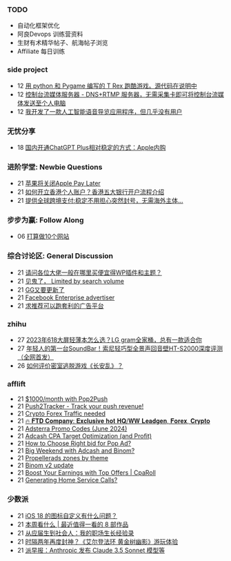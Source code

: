 ### TODO
-  自动化框架优化
-  阿良Devops 训练营资料
-  生财有术精华帖子、航海帖子浏览
-  Affiliate 每日训练

### side project
<!-- sideproject:START -->
-  12 [用 python 和 Pygame 编写的 T Rex 跑酷游戏。源代码在说明中](https://www.youtube.com/watch?v=pZySIXSelCA)
-  12 [控制台流媒体服务器 - DNS+RTMP 服务器，无需采集卡即可将控制台流媒体发送至个人电脑](https://github.com/Aioros/console-streaming-server)
-  12 [我开发了一款人工智能语音导览应用程序，但几乎没有用户](https://www.reddit.com/r/SideProject/comments/18gpp0e/ive_built_an_ai_audio_tour_app_but_have_almost_no/)<!-- sideproject:END -->


### 无忧分享
<!-- ruyo:START -->
-  18 [国内开通ChatGPT Plus相对稳定的方式：Apple内购](https://51.ruyo.net/18681.html)<!-- ruyo:END -->

### 进阶学堂: Newbie Questions
<!-- advertcn1:START -->
-  21 [苹果将关闭Apple Pay Later](https://www.advertcn.com/thread-115454-1-1.html)
-  21 [如何开立香港个人账户？香港五大银行开户流程介绍](https://www.advertcn.com/thread-115453-1-1.html)
-  21 [提供全球跨境支付:稳定不用担心突然封号，无需海外主体...](https://www.advertcn.com/thread-115447-1-1.html)<!-- advertcn1:END -->

### 步步为赢: Follow Along
<!-- advertcn2:START -->
-  06 [打算做10个网站](https://www.advertcn.com/thread-115247-1-1.html)<!-- advertcn2:END -->

### 综合讨论区: General Discussion
<!-- advertcn3:START -->
-  21 [请问各位大佬一般在哪里买便宜得WP插件和主题？](https://www.advertcn.com/thread-115457-1-1.html)
-  21 [见鬼了， Limited by search volume](https://www.advertcn.com/thread-115456-1-1.html)
-  21 [GG又要更新了](https://www.advertcn.com/thread-115452-1-1.html)
-  21 [Facebook Enterprise advertiser](https://www.advertcn.com/thread-115451-1-1.html)
-  21 [求推荐可以跑套利的广告平台](https://www.advertcn.com/thread-115450-1-1.html)<!-- advertcn3:END -->


### zhihu
<!-- zhihu:START -->
-  27 [2023年618大屏轻薄本怎么选？LG gram全家桶，总有一款适合你](http://zhuanlan.zhihu.com/p/632641888?utm_campaign=rss&utm_medium=rss&utm_source=rss&utm_content=title)
-  27 [年轻人的第一台SoundBar！索尼轻巧型全景声回音壁HT-S2000深度评测（全网首发）](http://zhuanlan.zhihu.com/p/630990296?utm_campaign=rss&utm_medium=rss&utm_source=rss&utm_content=title)
-  26 [如何评价密室逃脱游戏《长安乱》？](http://www.zhihu.com/question/563950552/answer/3045961312?utm_campaign=rss&utm_medium=rss&utm_source=rss&utm_content=title)<!-- zhihu:END -->

### afflift
<!-- afflift:START -->
-  21 [$1000/month with Pop2Push](https://afflift.com/f/threads/1000-month-with-pop2push.13275/)
-  21 [Push2Tracker - Track your push revenue!](https://afflift.com/f/threads/push2tracker-track-your-push-revenue.13278/)
-  21 [Crypto Forex Traffic needed](https://afflift.com/f/threads/crypto-forex-traffic-needed.9342/)
-  21 [🔥 𝐅𝐓𝐃 𝐂𝐨𝐦𝐩𝐚𝐧𝐲: 𝐄𝐱𝐜𝐥𝐮𝐬𝐢𝐯𝐞 𝐡𝐨𝐭 𝐇𝐐/𝐖𝐖 𝐋𝐞𝐚𝐝𝐠𝐞𝐧, 𝐅𝐨𝐫𝐞𝐱, 𝐂𝐫𝐲𝐩𝐭𝐨](https://afflift.com/f/threads/%F0%9F%94%A5-%F0%9D%90%85%F0%9D%90%93%F0%9D%90%83-%F0%9D%90%82%F0%9D%90%A8%F0%9D%90%A6%F0%9D%90%A9%F0%9D%90%9A%F0%9D%90%A7%F0%9D%90%B2-%F0%9D%90%84%F0%9D%90%B1%F0%9D%90%9C%F0%9D%90%A5%F0%9D%90%AE%F0%9D%90%AC%F0%9D%90%A2%F0%9D%90%AF%F0%9D%90%9E-%F0%9D%90%A1%F0%9D%90%A8%F0%9D%90%AD-%F0%9D%90%87%F0%9D%90%90-%F0%9D%90%96%F0%9D%90%96-%F0%9D%90%8B%F0%9D%90%9E%F0%9D%90%9A%F0%9D%90%9D%F0%9D%90%A0%F0%9D%90%9E%F0%9D%90%A7-%F0%9D%90%85%F0%9D%90%A8%F0%9D%90%AB%F0%9D%90%9E%F0%9D%90%B1-%F0%9D%90%82%F0%9D%90%AB%F0%9D%90%B2%F0%9D%90%A9%F0%9D%90%AD%F0%9D%90%A8.13320/)
-  21 [Adsterra Promo Codes &lpar;June 2024&rpar;](https://afflift.com/f/threads/adsterra-promo-codes-june-2024.13269/)
-  21 [Adcash CPA Target Optimization &lpar;and Profit&rpar;](https://afflift.com/f/threads/adcash-cpa-target-optimization-and-profit.9511/)
-  21 [How to Choose Right bid for Pop Ad?](https://afflift.com/f/threads/how-to-choose-right-bid-for-pop-ad.13308/)
-  21 [Big Weekend with Adcash and Binom?](https://afflift.com/f/threads/big-weekend-with-adcash-and-binom.13318/)
-  21 [Propellerads zones by theme](https://afflift.com/f/threads/propellerads-zones-by-theme.13293/)
-  21 [Binom v2 update](https://afflift.com/f/threads/binom-v2-update.11909/)
-  21 [Boost Your Earnings with Top Offers | CpaRoll](https://afflift.com/f/threads/boost-your-earnings-with-top-offers-cparoll.13078/)
-  21 [Generating Home Service Calls?](https://afflift.com/f/threads/generating-home-service-calls.13319/)<!-- afflift:END -->

### 少数派
<!-- sspai:START -->
-  21 [iOS 18 的图标自定义有什么问题？](https://sspai.com/prime/story/ios-18-tinted-icon-issues)
-  21 [本周看什么 | 最近值得一看的 8 部作品](https://sspai.com/post/89815)
-  21 [从应届生到社会人：我的职场生长经验录](https://sspai.com/post/89736)
-  21 [时隔两年再度封神？《艾尔登法环 黄金树幽影》游玩体验](https://sspai.com/post/89739)
-  21 [派早报：Anthropic 发布 Claude 3.5 Sonnet 模型等](https://sspai.com/post/89783)<!-- sspai:END -->
